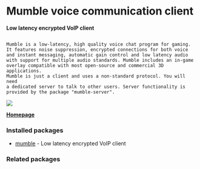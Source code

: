 # Mumble voice communication client

__Low latency encrypted VoIP client__

```

Mumble is a low-latency, high quality voice chat program for gaming.
It features noise suppression, encrypted connections for both voice
and instant messaging, automatic gain control and low latency audio
with support for multiple audio standards. Mumble includes an in-game
overlay compatible with most open-source and commercial 3D applications.
Mumble is just a client and uses a non-standard protocol. You will need
a dedicated server to talk to other users. Server functionality is
provided by the package "mumble-server".

```

[![](https://screenshots.debian.net/thumbnail/mumble/)](https://screenshots.debian.net/screenshot/mumble/)



**[Homepage](https://wiki.mumble.info/wiki/Main_Page)**

### Installed packages

* [mumble](https://packages.debian.org/stretch/mumble) - Low latency encrypted VoIP client

### Related packages

<sub>  </sub>
